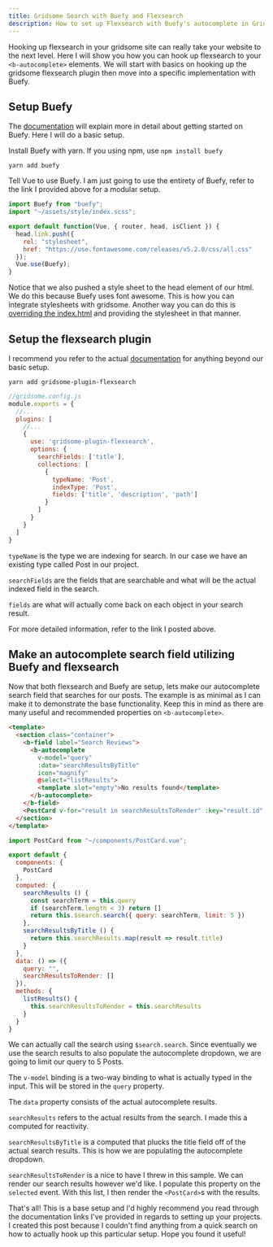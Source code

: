 ```yaml
---
title: Gridsome Search with Buefy and Flexsearch
description: How to set up Flexsearch with Buefy's autocomplete in Gridsome
---
```


Hooking up flexsearch in your gridsome site can really take your website to the next level. Here I will show you how you can hook up flexsearch to your `<b-autocomplete>` elements. We will start with basics on hooking up the gridsome flexsearch plugin then move into a specific implementation with Buefy.

## Setup Buefy

The [documentation](https://buefy.org/documentation/start) will explain more in detail about getting started on Buefy. Here I will do a basic setup.

Install Buefy with yarn. If you using npm, use `npm install buefy`

```shell
yarn add buefy
```

Tell Vue to use Buefy. I am just going to use the entirety of Buefy, refer to the link I provided above for a modular setup.

```javascript
import Buefy from "buefy";
import "~/assets/style/index.scss";

export default function(Vue, { router, head, isClient }) {
  head.link.push({
    rel: "stylesheet",
    href: "https://use.fontawesome.com/releases/v5.2.0/css/all.css"
  });
  Vue.use(Buefy);
}
```

Notice that we also pushed a style sheet to the head element of our html. We do this because Buefy uses font awesome. This is how you can integrate stylesheets with gridsome. Another way you can do this is [overriding the index.html](https://gridsome.org/docs/overriding-index/) and providing the stylesheet in that manner.

## Setup the flexsearch plugin

I recommend you refer to the actual [documentation](https://gridsome.org/plugins/gridsome-plugin-flexsearch) for anything beyond our basic setup.

```shell
yarn add gridsome-plugin-flexsearch
```

```javascript
//gridsome.config.js
module.exports = {
  //...
  plugins: [
    //...
    {
      use: 'gridsome-plugin-flexsearch',
      options: {
        searchFields: ['title'],
        collections: [
          {
            typeName: 'Post',
            indexType: 'Post',
            fields: ['title', 'description', 'path']
          }
        ]
      }
    }
  ]
}
```

`typeName` is the type we are indexing for search. In our case we have an existing type called Post in our project.

`searchFields` are the fields that are searchable and what will be the actual indexed field in the search.

`fields` are what will actually come back on each object in your search result.

For more detailed information, refer to the link I posted above.

## Make an autocomplete search field utilizing Buefy and flexsearch

Now that both flexsearch and Buefy are setup, lets make our autocomplete search field that searches for our posts. The example is as minimal as I can make it to demonstrate the base functionality. Keep this in mind as there are many useful and recommended properties on `<b-autocomplete>`.

```html
<template>
  <section class="container">
    <b-field label="Search Reviews">
      <b-autocomplete
        v-model="query"
        :data="searchResultsByTitle"
        icon="magnify"
        @select="listResults">
        <template slot="empty">No results found</template>
      </b-autocomplete>
    </b-field>
    <PostCard v-for="result in searchResultsToRender" :key="result.id" :post="result.node" />
  </section>
</template>
```

```javascript
import PostCard from "~/components/PostCard.vue";

export default {
  components: {
    PostCard
  },
  computed: {
    searchResults () {
      const searchTerm = this.query
      if (searchTerm.length < 3) return []
      return this.$search.search({ query: searchTerm, limit: 5 })
    },
    searchResultsByTitle () {
      return this.searchResults.map(result => result.title)
    }
  },
  data: () => ({
    query: "",
    searchResultsToRender: []
  }),
  methods: {
    listResults() {
      this.searchResultsToRender = this.searchResults
    }
  }
}
```

We can actually call the search using `$search.search`. Since eventually we use the search results to also populate the autocomplete dropdown, we are going to limit our query to 5 Posts.

The `v-model` binding is a two-way binding to what is actually typed in the input. This will be stored in the `query` property.

The `data` property consists of the actual autocomplete results.

`searchResults` refers to the actual results from the search. I made this a computed for reactivity.

`searchResultsByTitle` is a computed that plucks the title field off of the actual search results. This is how we are populating the autocomplete dropdown.

`searchResultsToRender` is a nice to have I threw in this sample. We can render our search results however we'd like. I populate this property on the `selected` event. With this list, I then render the `<PostCard>`s with the results.

That's all! This is a base setup and I'd highly recommend you read through the documentation links I've provided in regards to setting up your projects. I created this post because I couldn't find anything from a quick search on how to actually hook up this particular setup. Hope you found it useful! 